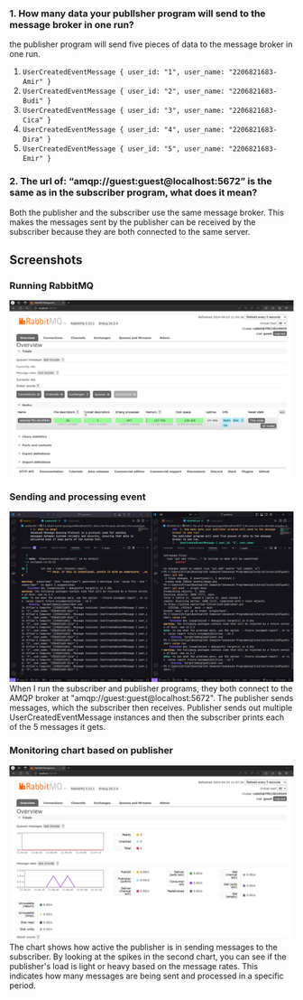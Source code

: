 ###  1. How many data your publlsher program will send to the message broker in one run?
the publisher program will send five pieces of data to the message broker in one run. 
1.  `UserCreatedEventMessage { user_id: "1", user_name: "2206821683-Amir" }`
2.  `UserCreatedEventMessage { user_id: "2", user_name: "2206821683-Budi" }`
3.  `UserCreatedEventMessage { user_id: "3", user_name: "2206821683-Cica" }`
4.  `UserCreatedEventMessage { user_id: "4", user_name: "2206821683-Dira" }`
5.  `UserCreatedEventMessage { user_id: "5", user_name: "2206821683-Emir" }`

### 2. The url of: “amqp://guest:guest@localhost:5672” is the same as in the subscriber program, what does it mean?
Both the publisher and the subscriber use the same message broker. This makes the messages sent by the publisher can be received by the subscriber because they are both connected to the same server.

## Screenshots
### Running RabbitMQ
![RabbitMQ page](assets/image1.png)

### Sending and processing event
![VSCode Terminal](assets/image2.png)
When I run the subscriber and publisher programs, they both connect to the AMQP broker at "amqp://guest:guest@localhost:5672". The publisher sends messages, which the subscriber then receives. Publisher sends out multiple UserCreatedEventMessage instances and then the subscriber prints each of the 5 messages it gets.

### Monitoring chart based on publisher
![VSCode Terminal](assets/image3.png)
The chart shows how active the publisher is in sending messages to the subscriber. By looking at the spikes in the second chart, you can see if the publisher's load is light or heavy based on the message rates. This indicates how many messages are being sent and processed in a specific period.